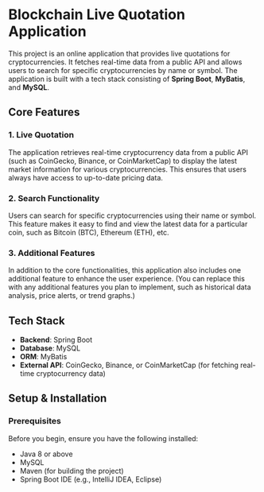# Blockchain Live Quotation Application

This project is an online application that provides live quotations for cryptocurrencies. It fetches real-time data from a public API and allows users to search for specific cryptocurrencies by name or symbol. The application is built with a tech stack consisting of **Spring Boot**, **MyBatis**, and **MySQL**.

## Core Features

### 1. **Live Quotation**
The application retrieves real-time cryptocurrency data from a public API (such as CoinGecko, Binance, or CoinMarketCap) to display the latest market information for various cryptocurrencies. This ensures that users always have access to up-to-date pricing data.

### 2. **Search Functionality**
Users can search for specific cryptocurrencies using their name or symbol. This feature makes it easy to find and view the latest data for a particular coin, such as Bitcoin (BTC), Ethereum (ETH), etc.

### 3. **Additional Features**
In addition to the core functionalities, this application also includes one additional feature to enhance the user experience. (You can replace this with any additional features you plan to implement, such as historical data analysis, price alerts, or trend graphs.)

## Tech Stack

- **Backend**: Spring Boot
- **Database**: MySQL
- **ORM**: MyBatis
- **External API**: CoinGecko, Binance, or CoinMarketCap (for fetching real-time cryptocurrency data)

## Setup & Installation

### Prerequisites

Before you begin, ensure you have the following installed:

- Java 8 or above
- MySQL
- Maven (for building the project)
- Spring Boot IDE (e.g., IntelliJ IDEA, Eclipse)


